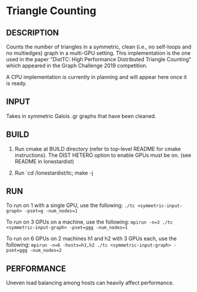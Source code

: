 Triangle Counting
================================================================================

DESCRIPTION 
--------------------------------------------------------------------------------

Counts the number of triangles in a symmetric, clean (i.e., no self-loops and
no multiedges) graph in a multi-GPU setting. This implementation is the
one used in the paper "DistTC: High Performance Distributed Triangle Counting"
which appeared in the Graph Challenge 2019 competition.

A CPU implementation is currently in planning and will appear here once it is
ready.

INPUT
--------------------------------------------------------------------------------

Takes in symmetric Galois .gr graphs that have been cleaned.

BUILD
--------------------------------------------------------------------------------

1. Run cmake at BUILD directory (refer to top-level README for cmake instructions).
The DIST HETERO option to enable GPUs must be on. (see README in lonestardist)

2. Run `cd <BUILD>/lonestardist/tc; make -j

RUN
--------------------------------------------------------------------------------

To run on 1 with a single GPU, use the following:
`./tc <symmetric-input-graph> -pset=g -num_nodes=1`

To run on 3 GPUs on a machine, use the following:
`mpirun -n=3 ./tc <symmetric-input-graph> -pset=ggg -num_nodes=1`

To run on 6 GPUs on 2 machines h1 and h2 with 3 GPUs each, use the following:
`mpirun -n=6 -hosts=h1,h2 ./tc <symmetric-input-graph> -pset=ggg -num_nodes=2`

PERFORMANCE
--------------------------------------------------------------------------------

Uneven load balancing among hosts can heavily affect performance.
